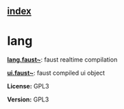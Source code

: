 [index](index.html) 
---

# lang




[**lang.faust~**](lang.faust~.html): faust realtime compilation 

[**ui.faust~**](ui.faust~.html): faust compiled ui object 



**License:** GPL3

**Version:** GPL3
